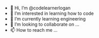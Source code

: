 - 👋 Hi, I’m @codelearnerlogan
- 👀 I’m interested in learning how to code
- 🌱 I’m currently learning engineering
- 💞️ I’m looking to collaborate on ...
- 📫 How to reach me ...

<!---
codelearnerlogan/codelearnerlogan is a ✨ special ✨ repository because its `README.md` (this file) appears on your GitHub profile.
You can click the Preview link to take a look at your changes.
--->
